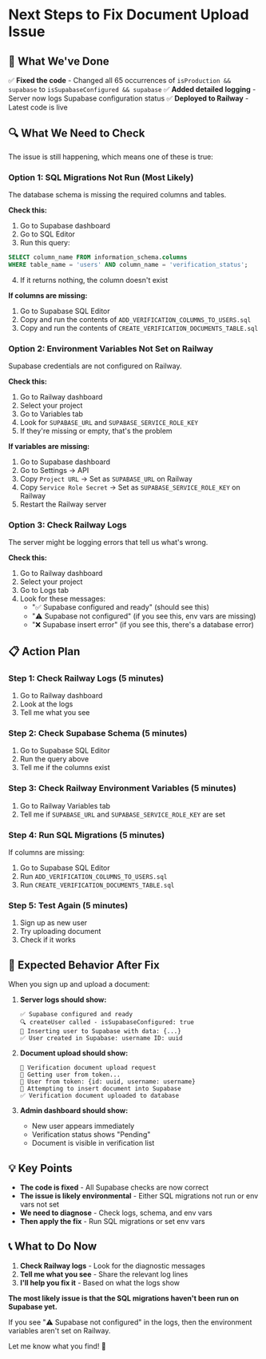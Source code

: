 # Next Steps to Fix Document Upload Issue

## 🎯 What We've Done

✅ **Fixed the code** - Changed all 65 occurrences of `isProduction && supabase` to `isSupabaseConfigured && supabase`
✅ **Added detailed logging** - Server now logs Supabase configuration status
✅ **Deployed to Railway** - Latest code is live

## 🔍 What We Need to Check

The issue is still happening, which means one of these is true:

### **Option 1: SQL Migrations Not Run** (Most Likely)
The database schema is missing the required columns and tables.

**Check this:**
1. Go to Supabase dashboard
2. Go to SQL Editor
3. Run this query:
```sql
SELECT column_name FROM information_schema.columns 
WHERE table_name = 'users' AND column_name = 'verification_status';
```
4. If it returns nothing, the column doesn't exist

**If columns are missing:**
1. Go to Supabase SQL Editor
2. Copy and run the contents of `ADD_VERIFICATION_COLUMNS_TO_USERS.sql`
3. Copy and run the contents of `CREATE_VERIFICATION_DOCUMENTS_TABLE.sql`

### **Option 2: Environment Variables Not Set on Railway**
Supabase credentials are not configured on Railway.

**Check this:**
1. Go to Railway dashboard
2. Select your project
3. Go to Variables tab
4. Look for `SUPABASE_URL` and `SUPABASE_SERVICE_ROLE_KEY`
5. If they're missing or empty, that's the problem

**If variables are missing:**
1. Go to Supabase dashboard
2. Go to Settings → API
3. Copy `Project URL` → Set as `SUPABASE_URL` on Railway
4. Copy `Service Role Secret` → Set as `SUPABASE_SERVICE_ROLE_KEY` on Railway
5. Restart the Railway server

### **Option 3: Check Railway Logs**
The server might be logging errors that tell us what's wrong.

**Check this:**
1. Go to Railway dashboard
2. Select your project
3. Go to Logs tab
4. Look for these messages:
   - "✅ Supabase configured and ready" (should see this)
   - "⚠️ Supabase not configured" (if you see this, env vars are missing)
   - "❌ Supabase insert error" (if you see this, there's a database error)

## 📋 Action Plan

### **Step 1: Check Railway Logs** (5 minutes)
1. Go to Railway dashboard
2. Look at the logs
3. Tell me what you see

### **Step 2: Check Supabase Schema** (5 minutes)
1. Go to Supabase SQL Editor
2. Run the query above
3. Tell me if the columns exist

### **Step 3: Check Railway Environment Variables** (5 minutes)
1. Go to Railway Variables tab
2. Tell me if `SUPABASE_URL` and `SUPABASE_SERVICE_ROLE_KEY` are set

### **Step 4: Run SQL Migrations** (5 minutes)
If columns are missing:
1. Go to Supabase SQL Editor
2. Run `ADD_VERIFICATION_COLUMNS_TO_USERS.sql`
3. Run `CREATE_VERIFICATION_DOCUMENTS_TABLE.sql`

### **Step 5: Test Again** (5 minutes)
1. Sign up as new user
2. Try uploading document
3. Check if it works

## 🚀 Expected Behavior After Fix

When you sign up and upload a document:

1. **Server logs should show:**
   ```
   ✅ Supabase configured and ready
   🔍 createUser called - isSupabaseConfigured: true
   📝 Inserting user to Supabase with data: {...}
   ✅ User created in Supabase: username ID: uuid
   ```

2. **Document upload should show:**
   ```
   📄 Verification document upload request
   📄 Getting user from token...
   📄 User from token: {id: uuid, username: username}
   📄 Attempting to insert document into Supabase
   ✅ Verification document uploaded to database
   ```

3. **Admin dashboard should show:**
   - New user appears immediately
   - Verification status shows "Pending"
   - Document is visible in verification list

## 💡 Key Points

- **The code is fixed** - All Supabase checks are now correct
- **The issue is likely environmental** - Either SQL migrations not run or env vars not set
- **We need to diagnose** - Check logs, schema, and env vars
- **Then apply the fix** - Run SQL migrations or set env vars

## 📞 What to Do Now

1. **Check Railway logs** - Look for the diagnostic messages
2. **Tell me what you see** - Share the relevant log lines
3. **I'll help you fix it** - Based on what the logs show

**The most likely issue is that the SQL migrations haven't been run on Supabase yet.**

If you see "⚠️ Supabase not configured" in the logs, then the environment variables aren't set on Railway.

Let me know what you find! 🚀

